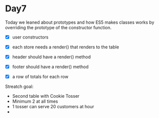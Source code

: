 # Day7

Today we leaned about prototypes and how ES5 makes classes works by overriding the prototype of the constructor function. 


* [x] user constructors
* [x] each store needs a render() that renders to the table
* [x] header should have a render() method
* [x] footer should have a render() method
* [x] a row of totals for each row


Streatch goal:

* Second table with Cookie Tosser
* Minimum 2 at all times
* 1 tosser can serve 20 customers at hour
* 